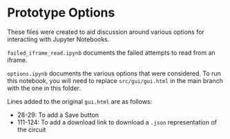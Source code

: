 # Prototype Options

These files were created to aid discussion around various options for interacting with Jupyter Notebooks.

`failed_iframe_read.ipynb` documents the failed attempts to read from an iframe.

`options.ipynb` documents the various options that were considered.
To run this notebook, you will need to replace `src/gui/gui.html` in the main branch with the one in this folder.

Lines added to the original `gui.html` are as follows:
- 28-29: To add a Save button
- 111-124: To add a download link to download a `.json` representation of the circuit